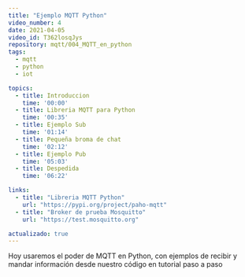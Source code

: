 ```yaml
---
title: "Ejemplo MQTT Python"
video_number: 4
date: 2021-04-05
video_id: T362losqJys
repository: mqtt/004_MQTT_en_python
tags:
  - mqtt
  - python
  - iot

topics:
  - title: Introduccion
    time: '00:00'
  - title: Libreria MQTT para Python
    time: '00:35'
  - title: Ejemplo Sub
    time: '01:14'
  - title: Pequeña broma de chat
    time: '02:12'
  - title: Ejemplo Pub
    time: '05:03'
  - title: Despedida
    time: '06:22'

links:
  - title: "Libreria MQTT Python"
    url: "https://pypi.org/project/paho-mqtt"
  - title: "Broker de prueba Mosquitto"
    url: "https://test.mosquitto.org"

actualizado: true
---
```


Hoy usaremos el poder de MQTT en Python, con ejemplos de recibir y mandar información desde nuestro código en tutorial paso a paso

